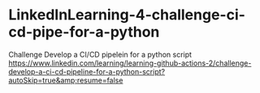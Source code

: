 # LinkedInLearning-4-challenge-ci-cd-pipe-for-a-python
Challenge Develop a CI/CD pipelein for a python script https://www.linkedin.com/learning/learning-github-actions-2/challenge-develop-a-ci-cd-pipeline-for-a-python-script?autoSkip=true&amp;resume=false
